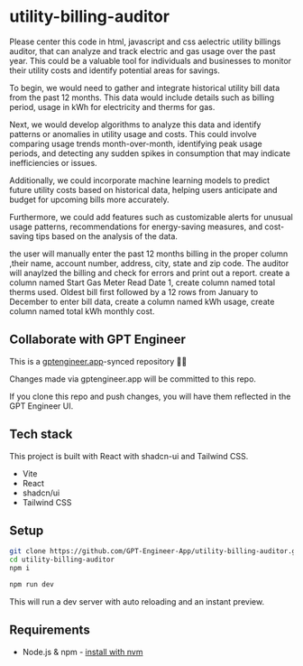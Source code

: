 # utility-billing-auditor

Please center this code in html, javascript and css aelectric utility billings auditor, that can analyze and track electric  and gas usage over the past year. This could be a valuable tool for individuals and businesses to monitor their utility costs and identify potential areas for savings.

To begin, we would need to gather and integrate historical utility bill data from the past 12 months. This data would include details such as billing period, usage in kWh for electricity and therms for gas.

Next, we would develop algorithms to analyze this data and identify patterns or anomalies in utility usage and costs. This could involve comparing usage trends month-over-month, identifying peak usage periods, and detecting any sudden spikes in consumption that may indicate inefficiencies or issues.

Additionally, we could incorporate machine learning models to predict future utility costs based on historical data, helping users anticipate and budget for upcoming bills more accurately.

Furthermore, we could add features such as customizable alerts for unusual usage patterns, recommendations for energy-saving measures, and cost-saving tips based on the analysis of the data.

the user will manually enter the past 12 months billing in the proper column ,their name, account number, address, city, state and zip code. The auditor will anaylzed the billing and check for errors and print out a report. create a column named Start Gas Meter Read Date 1, create column named total therms used.
Oldest bill first followed by a 12 rows from January to December to enter bill data, create a column named kWh usage, create column named total kWh monthly cost.


## Collaborate with GPT Engineer

This is a [gptengineer.app](https://gptengineer.app)-synced repository 🌟🤖

Changes made via gptengineer.app will be committed to this repo.

If you clone this repo and push changes, you will have them reflected in the GPT Engineer UI.

## Tech stack

This project is built with React with shadcn-ui and Tailwind CSS.

- Vite
- React
- shadcn/ui
- Tailwind CSS

## Setup

```sh
git clone https://github.com/GPT-Engineer-App/utility-billing-auditor.git
cd utility-billing-auditor
npm i
```

```sh
npm run dev
```

This will run a dev server with auto reloading and an instant preview.

## Requirements

- Node.js & npm - [install with nvm](https://github.com/nvm-sh/nvm#installing-and-updating)
